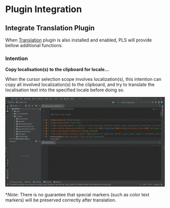 # Plugin Integration

## Integrate **Translation** Plugin

When [Translation](https://github.com/YiiGuxing/TranslationPlugin) plugin is also installed and enabled,
PLS will provide bellow additional functions:

### Intention

**Copy localisation(s) to the clipboard for locale...**

When the cursor selection scope involves localization(s),
this intention can copy all involved localization(s) to the clipboard,
and try to translate the localisation text into the specified locale before doing so.

![](../assets/images/plugin-integration/intention_copy_loc_for_locale.gif)

**Note:* There is no guarantee that special markers (such as color text markers) will be preserved correctly after translation.